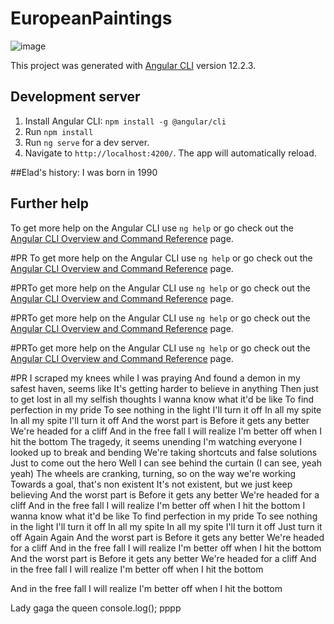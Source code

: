 # EuropeanPaintings

![image](https://user-images.githubusercontent.com/52451294/131232589-06f209d5-ce33-48ff-aa3a-6e74fa0de637.png)

This project was generated with [Angular CLI](https://github.com/angular/angular-cli) version 12.2.3.

## Development server

1) Install Angular CLI: `npm install -g @angular/cli`
2) Run `npm install`
3) Run `ng serve` for a dev server. 
4) Navigate to `http://localhost:4200/`. The app will automatically reload.

##Elad's history:
I was born in 1990

## Further help

To get more help on the Angular CLI use `ng help` or go check out the [Angular CLI Overview and Command Reference](https://angular.io/cli) page.

#PR
To get more help on the Angular CLI use `ng help` or go check out the [Angular CLI Overview and Command Reference](https://angular.io/cli) page.

#PRTo get more help on the Angular CLI use `ng help` or go check out the [Angular CLI Overview and Command Reference](https://angular.io/cli) page.

#PRTo get more help on the Angular CLI use `ng help` or go check out the [Angular CLI Overview and Command Reference](https://angular.io/cli) page.

#PRTo get more help on the Angular CLI use `ng help` or go check out the [Angular CLI Overview and Command Reference](https://angular.io/cli) page.

#PR
I scraped my knees while I was praying
And found a demon in my safest haven, seems like
It's getting harder to believe in anything
Then just to get lost in all my selfish thoughts
I wanna know what it'd be like
To find perfection in my pride
To see nothing in the light
I'll turn it off
In all my spite
In all my spite
I'll turn it off
And the worst part is
Before it gets any better
We're headed for a cliff
And in the free fall I will realize
I'm better off when I hit the bottom
The tragedy, it seems unending
I'm watching everyone I looked up to break and bending
We're taking shortcuts and false solutions
Just to come out the hero
Well I can see behind the curtain (I can see, yeah yeah)
The wheels are cranking, turning, so on the way we're working
Towards a goal, that's non existent
It's not existent, but we just keep believing
And the worst part is
Before it gets any better
We're headed for a cliff
And in the free fall I will realize
I'm better off when I hit the bottom
I wanna know what it'd be like
To find perfection in my pride
To see nothing in the light
I'll turn it off
In all my spite
In all my spite
I'll turn it off
Just turn it off
Again
Again
And the worst part is
Before it gets any better
We're headed for a cliff
And in the free fall I will realize
I'm better off when I hit the bottom
And the worst part is
Before it gets any better
We're headed for a cliff
And in the free fall I will realize
I'm better off when I hit the bottom

And in the free fall I will realize
I'm better off when I hit the bottom

Lady gaga the queen
console.log();
pppp
